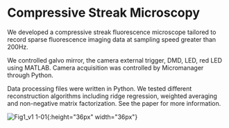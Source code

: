 # Compressive Streak Microscopy
We developed a compressive streak fluorescence microscope tailored to record sparse fluorescence imaging data at sampling speed greater than 200Hz.

We controlled galvo mirror, the camera external trigger, DMD, LED, red LED using MATLAB. Camera acquisition was controlled by Micromanager through Python. 

Data processing files were written in Python. We tested different reconstruction algorithms including ridge regression, weighted averaging and non-negative matrix factorization. See the paper for more information. 

![Fig1_v1 1-01](https://github.com/user-attachments/assets/3f3bd9a5-34ff-403f-a388-9c73fa6d0076){:height="36px" width="36px"}
